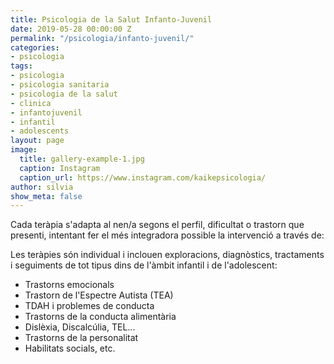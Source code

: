 ```yaml
---
title: Psicologia de la Salut Infanto-Juvenil
date: 2019-05-28 00:00:00 Z
permalink: "/psicologia/infanto-juvenil/"
categories:
- psicologia
tags:
- psicologia
- psicologia sanitaria
- psicologia de la salut
- clinica
- infantojuvenil
- infantil
- adolescents
layout: page
image:
  title: gallery-example-1.jpg
  caption: Instagram
  caption_url: https://www.instagram.com/kaikepsicologia/
author: silvia
show_meta: false
---
```

Cada teràpia s'adapta al nen/a segons el perfil, dificultat o trastorn que presenti, intentant fer el més integradora possible la intervenció a través de:

Les teràpies són individual i inclouen exploracions, diagnòstics, tractaments i seguiments de tot tipus dins de l'àmbit infantil i de l'adolescent:
* Trastorns emocionals
* Trastorn de l'Espectre Autista (TEA)
* TDAH i problemes de conducta
* Trastorns de la conducta alimentària
* Dislèxia, Discalcúlia, TEL...
* Trastorns de la personalitat
* Habilitats socials, etc.
